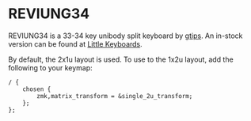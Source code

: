 # REVIUNG34

REVIUNG34 is a 33-34 key unibody split keyboard by [gtips](https://github.com/gtips). An in-stock version can be found at [Little Keyboards](https://www.littlekeyboards.com/products/reviung34-analyst-keyboard-kit).

By default, the 2x1u layout is used. To use to the 1x2u layout, add the following to your keymap:

```
/ {
    chosen {
        zmk,matrix_transform = &single_2u_transform;
    };
};
```
